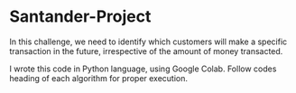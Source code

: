 # Santander-Project
In this challenge, we need to identify which customers will make a specific transaction in the future, irrespective of the amount of money transacted.

I wrote this code in Python language, using Google Colab.
Follow codes heading of each algorithm for proper execution.
